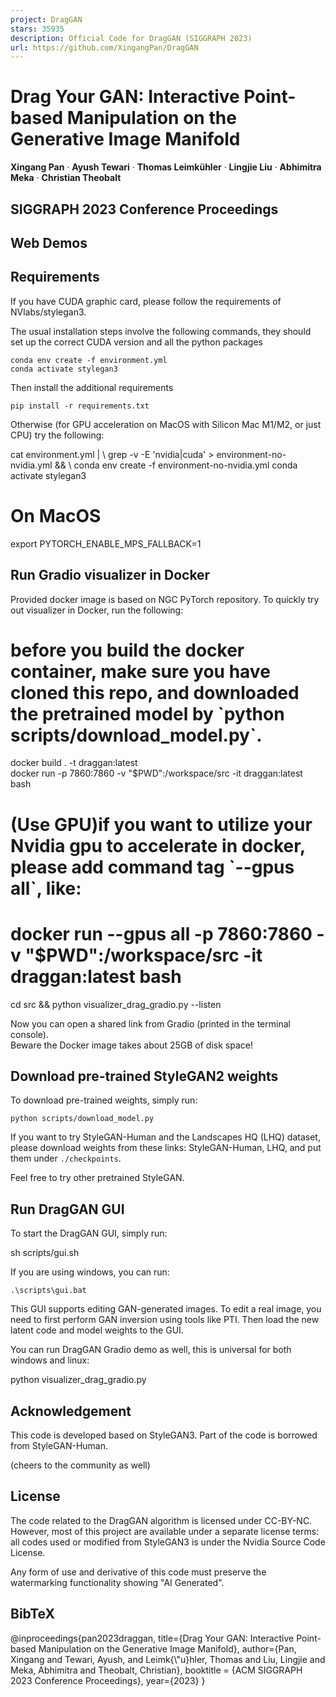 ```yaml
---
project: DragGAN
stars: 35935
description: Official Code for DragGAN (SIGGRAPH 2023)
url: https://github.com/XingangPan/DragGAN
---
```


Drag Your GAN: Interactive Point-based Manipulation on the Generative Image Manifold
====================================================================================

**Xingang Pan** · **Ayush Tewari** · **Thomas Leimkühler** · **Lingjie Liu** · **Abhimitra Meka** · **Christian Theobalt**

SIGGRAPH 2023 Conference Proceedings
------------------------------------

  

Web Demos
---------

Requirements
------------

If you have CUDA graphic card, please follow the requirements of NVlabs/stylegan3.

The usual installation steps involve the following commands, they should set up the correct CUDA version and all the python packages

```
conda env create -f environment.yml
conda activate stylegan3
```

Then install the additional requirements

```
pip install -r requirements.txt
```

Otherwise (for GPU acceleration on MacOS with Silicon Mac M1/M2, or just CPU) try the following:

cat environment.yml | \\
  grep -v -E 'nvidia|cuda' \> environment-no-nvidia.yml && \\
    conda env create -f environment-no-nvidia.yml
conda activate stylegan3

# On MacOS
export PYTORCH\_ENABLE\_MPS\_FALLBACK=1

Run Gradio visualizer in Docker
-------------------------------

Provided docker image is based on NGC PyTorch repository. To quickly try out visualizer in Docker, run the following:

# before you build the docker container, make sure you have cloned this repo, and downloaded the pretrained model by \`python scripts/download\_model.py\`.
docker build . -t draggan:latest  
docker run -p 7860:7860 -v "$PWD":/workspace/src -it draggan:latest bash
# (Use GPU)if you want to utilize your Nvidia gpu to accelerate in docker, please add command tag \`--gpus all\`, like:
#   docker run --gpus all  -p 7860:7860 -v "$PWD":/workspace/src -it draggan:latest bash

cd src && python visualizer\_drag\_gradio.py --listen

Now you can open a shared link from Gradio (printed in the terminal console).  
Beware the Docker image takes about 25GB of disk space!

Download pre-trained StyleGAN2 weights
--------------------------------------

To download pre-trained weights, simply run:

```
python scripts/download_model.py
```

If you want to try StyleGAN-Human and the Landscapes HQ (LHQ) dataset, please download weights from these links: StyleGAN-Human, LHQ, and put them under `./checkpoints`.

Feel free to try other pretrained StyleGAN.

Run DragGAN GUI
---------------

To start the DragGAN GUI, simply run:

sh scripts/gui.sh

If you are using windows, you can run:

```
.\scripts\gui.bat
```

This GUI supports editing GAN-generated images. To edit a real image, you need to first perform GAN inversion using tools like PTI. Then load the new latent code and model weights to the GUI.

You can run DragGAN Gradio demo as well, this is universal for both windows and linux:

python visualizer\_drag\_gradio.py

Acknowledgement
---------------

This code is developed based on StyleGAN3. Part of the code is borrowed from StyleGAN-Human.

(cheers to the community as well)

License
-------

The code related to the DragGAN algorithm is licensed under CC-BY-NC. However, most of this project are available under a separate license terms: all codes used or modified from StyleGAN3 is under the Nvidia Source Code License.

Any form of use and derivative of this code must preserve the watermarking functionality showing "AI Generated".

BibTeX
------

@inproceedings{pan2023draggan,
    title\={Drag Your GAN: Interactive Point-based Manipulation on the Generative Image Manifold},
    author\={Pan, Xingang and Tewari, Ayush, and Leimk{\\"u}hler, Thomas and Liu, Lingjie and Meka, Abhimitra and Theobalt, Christian},
    booktitle = {ACM SIGGRAPH 2023 Conference Proceedings},
    year\={2023}
}
